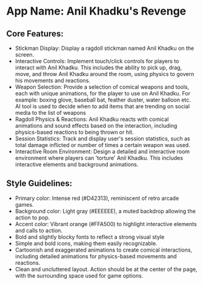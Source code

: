 # **App Name**: Anil Khadku's Revenge

## Core Features:

- Stickman Display: Display a ragdoll stickman named Anil Khadku on the screen.
- Interactive Controls: Implement touch/click controls for players to interact with Anil Khadku. This includes the ability to pick up, drag, move, and throw Anil Khadku around the room, using physics to govern his movements and reactions.
- Weapon Selection: Provide a selection of comical weapons and tools, each with unique animations, for the player to use on Anil Khadku. For example: boxing glove, baseball bat, feather duster, water balloon etc. AI tool is used to decide when to add items that are trending on social media to the list of weapons
- Ragdoll Physics & Reactions: Anil Khadku reacts with comical animations and sound effects based on the interaction, including physics-based reactions to being thrown or hit.
- Session Statistics: Track and display user's session statistics, such as total damage inflicted or number of times a certain weapon was used.
- Interactive Room Environment: Design a detailed and interactive room environment where players can 'torture' Anil Khadku. This includes interactive elements and background animations.

## Style Guidelines:

- Primary color: Intense red (#D42313), reminiscent of retro arcade games.
- Background color: Light gray (#EEEEEE), a muted backdrop allowing the action to pop.
- Accent color: Vibrant orange (#FFA500) to highlight interactive elements and calls to action.
- Bold and slightly blocky fonts to reflect a strong visual style
- Simple and bold icons, making them easily recognizable.
- Cartoonish and exaggerated animations to create comical interactions, including detailed animations for physics-based movements and reactions.
- Clean and uncluttered layout. Action should be at the center of the page, with the surrounding space used for game options.